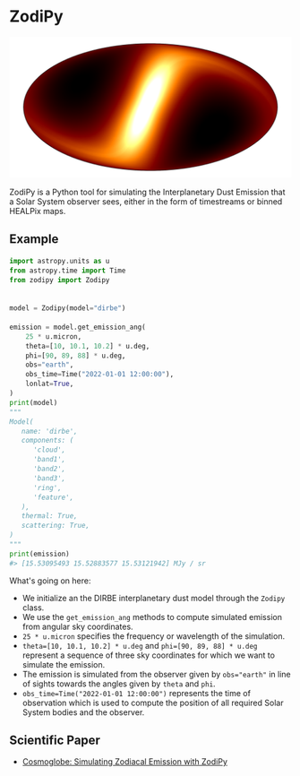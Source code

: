 # ZodiPy

![ZodiPy Logo](img/zodipy_map.png)

ZodiPy is a Python tool for simulating the Interplanetary Dust Emission that a Solar System observer sees, either in the form of timestreams or binned HEALPix maps.

## Example
```py
import astropy.units as u
from astropy.time import Time
from zodipy import Zodipy


model = Zodipy(model="dirbe")

emission = model.get_emission_ang(
    25 * u.micron,
    theta=[10, 10.1, 10.2] * u.deg,
    phi=[90, 89, 88] * u.deg,
    obs="earth",
    obs_time=Time("2022-01-01 12:00:00"),
    lonlat=True,
)
print(model)
"""
Model(
   name: 'dirbe',
   components: (
      'cloud',
      'band1',
      'band2',
      'band3',
      'ring',
      'feature',
   ),
   thermal: True,
   scattering: True,
)
"""
print(emission)
#> [15.53095493 15.52883577 15.53121942] MJy / sr
```

What's going on here:

- We initialize an the DIRBE interplanetary dust model through the `Zodipy` class.
- We use the `get_emission_ang` methods to compute simulated emission from angular sky coordinates.
- `25 * u.micron` specifies the frequency or wavelength of the simulation.
- `theta=[10, 10.1, 10.2] * u.deg` and `phi=[90, 89, 88] * u.deg` represent a sequence of three sky coordinates for which we want to simulate the emission.
- The emission is simulated from the observer given by `obs="earth"` in line of sights towards the angles given by `theta` and `phi`.
- `obs_time=Time("2022-01-01 12:00:00")` represents the time of observation which is used to compute the position of all required Solar System bodies and the observer.

## Scientific Paper
- [Cosmoglobe: Simulating Zodiacal Emission with ZodiPy](https://arxiv.org/abs/2205.12962)